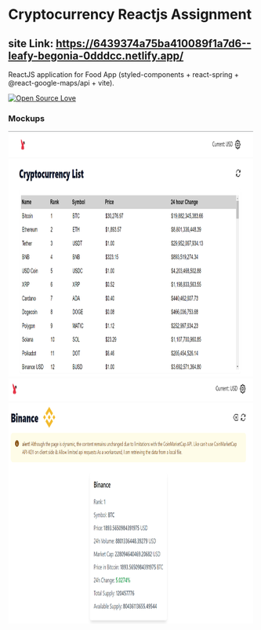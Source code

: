 
# Cryptocurrency Reactjs Assignment

## site Link: https://6439374a75ba410089f1a7d6--leafy-begonia-0dddcc.netlify.app/

ReactJS application for Food App (styled-components + react-spring + @react-google-maps/api + vite).

 
[![Open Source Love](https://badges.frapsoft.com/os/mit/mit.svg?v=102)](https://github.com/ellerbrock/open-source-badge/)

 
 


 

### Mockups

<div>
<img src="./public/list.png" alt="Mockup 1" width="500" height="500" style="display:inline-block;"/>
<img src="./public/detail.png" alt="Mockup 2" width="500" height="500" style="display:inline-block;"/>  

</div>

 
